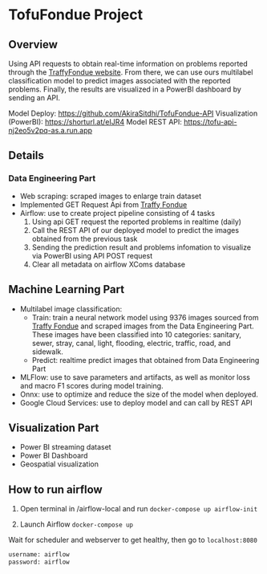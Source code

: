 # TofuFondue Project

## Overview
Using API requests to obtain real-time information on problems reported through the [TraffyFondue website](https://www.traffy.in.th/?page_id=4434). From there, we can use ours multilabel classification model to predict images associated with the reported problems. Finally, the results are visualized in a PowerBI dashboard by sending an API.

Model Deploy: https://github.com/AkiraSitdhi/TofuFondue-API
Visualization (PowerBI): https://shorturl.at/eIJR4
Model REST API: https://tofu-api-nj2eo5v2pq-as.a.run.app

## Details
### Data Engineering Part
- Web scraping: scraped images to enlarge train dataset
- Implemented GET Request Api from [Traffy Fondue](https://www.traffy.in.th/?page_id=27351)
- Airflow: use to create project pipeline consisting of 4 tasks
  1. Using api GET request the reported problems in realtime (daily) 
  2. Call the REST API of our deployed model to predict the images obtained from the previous task
  3. Sending the prediction result and problems infomation to visualize via PowerBI using API POST request
  4. Clear all metadata on airflow XComs database

## Machine Learning Part
- Multilabel image classification: 
  - Train: train a neural network model using 9376 images sourced from [Traffy Fondue](https://www.traffy.in.th/?page_id=27351) and scraped images from the Data Engineering Part. These images have been classified into 10 categories: sanitary, sewer, stray, canal, light, flooding, electric, traffic, road, and sidewalk.
  - Predict: realtime predict images that obtained from Data Engineering Part
- MLFlow: use to save parameters and artifacts, as well as monitor loss and macro F1 scores during model training.
- Onnx: use to optimize and reduce the size of the model when deployed.
- Google Cloud Services: use to deploy model and can call by REST API

## Visualization Part
- Power BI streaming dataset
- Power BI Dashboard
- Geospatial visualization

## How to run airflow
1. Open terminal in /airflow-local and run `docker-compose up airflow-init`

2. Launch Airflow `docker-compose up`

Wait for scheduler and webserver to get healthy, then go to `localhost:8080` 

```python
username: airflow
password: airflow
```
